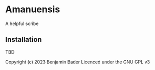 # Amanuensis

A helpful scribe

## Installation

TBD

Copyright (c) 2023 Benjamin Bader
Licenced under the GNU GPL v3
